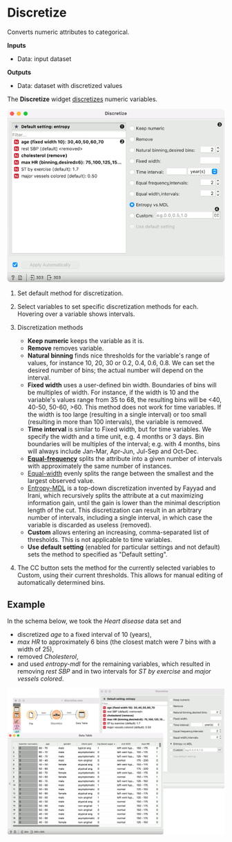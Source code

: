 Discretize
==========

Converts numeric attributes to categorical.

**Inputs**

- Data: input dataset

**Outputs**

- Data: dataset with discretized values

The **Discretize** widget [discretizes](https://en.wikipedia.org/wiki/Discretization) numeric variables.

![](images/Discretize.png)

1. Set default method for discretization.

2. Select variables to set specific discretization methods for each. Hovering over a variable shows intervals.

3. Discretization methods

   - **Keep numeric** keeps the variable as it is.
   - **Remove** removes variable.
   - **Natural binning** finds nice thresholds for the variable's range of values, for instance 10, 20, 30 or 0.2, 0.4, 0.6, 0.8. We can set the desired number of bins; the actual number will depend on the interval.
   - **Fixed width** uses a user-defined bin width. Boundaries of bins will be multiples of width. For instance, if the width is 10 and the variable's values range from 35 to 68, the resulting bins will be <40, 40-50, 50-60, >60. This method does not work for time variables. If the width is too large (resulting in a single interval) or too small (resulting in more than 100 intervals), the variable is removed.
   - **Time interval** is similar to Fixed width, but for time variables. We specify the width and a time unit, e.g. 4 months or 3 days. Bin boundaries will be multiples of the interval; e.g. with 4 months, bins will always include Jan-Mar, Apr-Jun, Jul-Sep and Oct-Dec.
   - **[Equal-frequency](http://www.saedsayad.com/unsupervised_binning.htm)** splits the attribute into a given number of intervals with approximately the same number of instances.
   - [Equal-width](https://en.wikipedia.org/wiki/Data_binning) evenly splits the range between the smallest and the largest observed value.
   - [Entropy-MDL](http://ijcai.org/Past%20Proceedings/IJCAI-93-VOL2/PDF/022.pdf) is a top-down discretization invented by Fayyad and Irani, which recursively splits the attribute at a cut maximizing information gain, until the gain is lower than the minimal description length of the cut. This discretization can result in an arbitrary number of intervals, including a single interval, in which case the variable is discarded as useless (removed).
   - **Custom** allows entering an increasing, comma-separated list of thresholds. This is not applicable to time variables.
   - **Use default setting** (enabled for particular settings and not default) sets the method to specified as "Default setting".

4. The CC button sets the method for the currently selected variables to Custom, using their current thresholds. This allows for manual editing of automatically determined bins.

Example
-------

In the schema below, we took the *Heart disease* data set and
- discretized *age* to a fixed interval of 10 (years),
- *max HR* to approximately 6 bins (the closest match were 7 bins with a width of 25),
- removed *Cholesterol*,
- and used *entropy-mdl* for the remaining variables, which resulted in removing *rest SBP* and in two intervals for *ST by exercise* and *major vessels colored*.

![](images/Discretize-Example.png)
